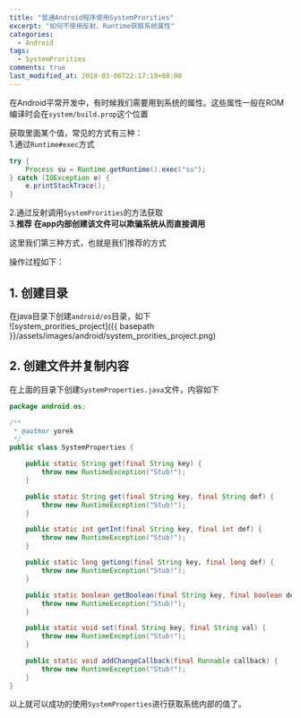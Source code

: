 ```yaml
---
title: "普通Android程序使用SystemProrities"
excerpt: "如何不使用反射、Runtime获取系统属性"
categories:
  - Android
tags:
  - SystemProrities
comments: true
last_modified_at: 2018-03-06T22:17:19+08:00
---
```


在Android平常开发中，有时候我们需要用到系统的属性。这些属性一般在ROM编译时会在`system/build.prop`这个位置


获取里面某个值，常见的方式有三种：  
1.通过`Runtime#exec`方式

```java
try {
    Process su = Runtime.getRuntime().exec("su");
} catch (IOException e) {
    e.printStackTrace();
}
```

2.通过反射调用`SystemProrities`的方法获取  
3.**推荐 在app内部创建该文件可以欺骗系统从而直接调用**

这里我们第三种方式，也就是我们推荐的方式  

操作过程如下：

## 1. 创建目录
在java目录下创建`android/os`目录，如下  
![system_prorities_project]({{ basepath }}/assets/images/android/system_prorities_project.png)

## 2. 创建文件并复制内容
在上面的目录下创建`SystemProperties.java`文件，内容如下

```java
package android.os;

/**
 * @author yorek
 */
public class SystemProperties {

    public static String get(final String key) {
        throw new RuntimeException("Stub!");
    }

    public static String get(final String key, final String def) {
        throw new RuntimeException("Stub!");
    }

    public static int getInt(final String key, final int def) {
        throw new RuntimeException("Stub!");
    }

    public static long getLong(final String key, final long def) {
        throw new RuntimeException("Stub!");
    }

    public static boolean getBoolean(final String key, final boolean def) {
        throw new RuntimeException("Stub!");
    }

    public static void set(final String key, final String val) {
        throw new RuntimeException("Stub!");
    }

    public static void addChangeCallback(final Runnable callback) {
        throw new RuntimeException("Stub!");
    }
}
```

以上就可以成功的使用`SystemProperties`进行获取系统内部的值了。
